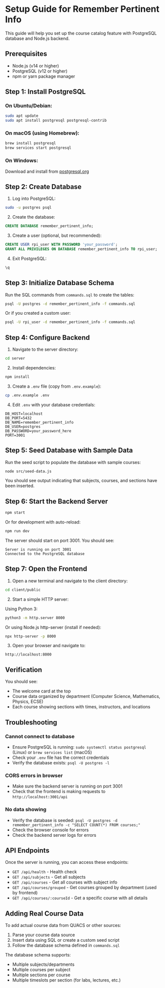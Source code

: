 # Setup Guide for Remember Pertinent Info

This guide will help you set up the course catalog feature with PostgreSQL database and Node.js backend.

## Prerequisites

- Node.js (v14 or higher)
- PostgreSQL (v12 or higher)
- npm or yarn package manager

## Step 1: Install PostgreSQL

### On Ubuntu/Debian:
```bash
sudo apt update
sudo apt install postgresql postgresql-contrib
```

### On macOS (using Homebrew):
```bash
brew install postgresql
brew services start postgresql
```

### On Windows:
Download and install from [postgresql.org](https://www.postgresql.org/download/windows/)

## Step 2: Create Database

1. Log into PostgreSQL:
```bash
sudo -u postgres psql
```

2. Create the database:
```sql
CREATE DATABASE remember_pertinent_info;
```

3. Create a user (optional, but recommended):
```sql
CREATE USER rpi_user WITH PASSWORD 'your_password';
GRANT ALL PRIVILEGES ON DATABASE remember_pertinent_info TO rpi_user;
```

4. Exit PostgreSQL:
```sql
\q
```

## Step 3: Initialize Database Schema

Run the SQL commands from `commands.sql` to create the tables:

```bash
psql -U postgres -d remember_pertinent_info -f commands.sql
```

Or if you created a custom user:
```bash
psql -U rpi_user -d remember_pertinent_info -f commands.sql
```

## Step 4: Configure Backend

1. Navigate to the server directory:
```bash
cd server
```

2. Install dependencies:
```bash
npm install
```

3. Create a `.env` file (copy from `.env.example`):
```bash
cp .env.example .env
```

4. Edit `.env` with your database credentials:
```env
DB_HOST=localhost
DB_PORT=5432
DB_NAME=remember_pertinent_info
DB_USER=postgres
DB_PASSWORD=your_password_here
PORT=3001
```

## Step 5: Seed Database with Sample Data

Run the seed script to populate the database with sample courses:

```bash
node src/seed-data.js
```

You should see output indicating that subjects, courses, and sections have been inserted.

## Step 6: Start the Backend Server

```bash
npm start
```

Or for development with auto-reload:
```bash
npm run dev
```

The server should start on port 3001. You should see:
```
Server is running on port 3001
Connected to the PostgreSQL database
```

## Step 7: Open the Frontend

1. Open a new terminal and navigate to the client directory:
```bash
cd client/public
```

2. Start a simple HTTP server:

Using Python 3:
```bash
python3 -m http.server 8000
```

Or using Node.js http-server (install if needed):
```bash
npx http-server -p 8000
```

3. Open your browser and navigate to:
```
http://localhost:8000
```

## Verification

You should see:
- The welcome card at the top
- Course data organized by department (Computer Science, Mathematics, Physics, ECSE)
- Each course showing sections with times, instructors, and locations

## Troubleshooting

### Cannot connect to database
- Ensure PostgreSQL is running: `sudo systemctl status postgresql` (Linux) or `brew services list` (macOS)
- Check your `.env` file has the correct credentials
- Verify the database exists: `psql -U postgres -l`

### CORS errors in browser
- Make sure the backend server is running on port 3001
- Check that the frontend is making requests to `http://localhost:3001/api`

### No data showing
- Verify the database is seeded: `psql -U postgres -d remember_pertinent_info -c "SELECT COUNT(*) FROM courses;"`
- Check the browser console for errors
- Check the backend server logs for errors

## API Endpoints

Once the server is running, you can access these endpoints:

- `GET /api/health` - Health check
- `GET /api/subjects` - Get all subjects
- `GET /api/courses` - Get all courses with subject info
- `GET /api/courses/grouped` - Get courses grouped by department (used by frontend)
- `GET /api/courses/:courseId` - Get a specific course with all details

## Adding Real Course Data

To add actual course data from QUACS or other sources:

1. Parse your course data source
2. Insert data using SQL or create a custom seed script
3. Follow the database schema defined in `commands.sql`

The database schema supports:
- Multiple subjects/departments
- Multiple courses per subject
- Multiple sections per course
- Multiple timeslots per section (for labs, lectures, etc.)
